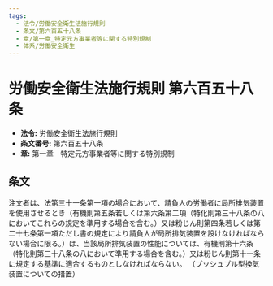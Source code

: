 ```yaml
---
tags:
  - 法令/労働安全衛生法施行規則
  - 条文/第六百五十八条
  - 章/第一章_特定元方事業者等に関する特別規制
  - 体系/労働安全衛生
---
```

# 労働安全衛生法施行規則 第六百五十八条

- **法令:** 労働安全衛生法施行規則
- **条文番号:** 第六百五十八条
- **章:** 第一章　特定元方事業者等に関する特別規制

## 条文
注文者は、法第三十一条第一項の場合において、請負人の労働者に局所排気装置を使用させるとき（有機則第五条若しくは第六条第二項（特化則第三十八条の八においてこれらの規定を準用する場合を含む。）又は粉じん則第四条若しくは第二十七条第一項ただし書の規定により請負人が局所排気装置を設けなければならない場合に限る。）は、当該局所排気装置の性能については、有機則第十六条（特化則第三十八条の八において準用する場合を含む。）又は粉じん則第十一条に規定する基準に適合するものとしなければならない。
（プッシュプル型換気装置についての措置）

